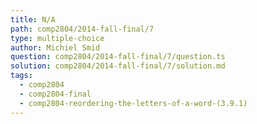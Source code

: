 ```yaml
---
title: N/A
path: comp2804/2014-fall-final/7
type: multiple-choice
author: Michiel Smid
question: comp2804/2014-fall-final/7/question.ts
solution: comp2804/2014-fall-final/7/solution.md
tags:
  - comp2804
  - comp2804-final
  - comp2804-reordering-the-letters-of-a-word-(3.9.1)
---
```

